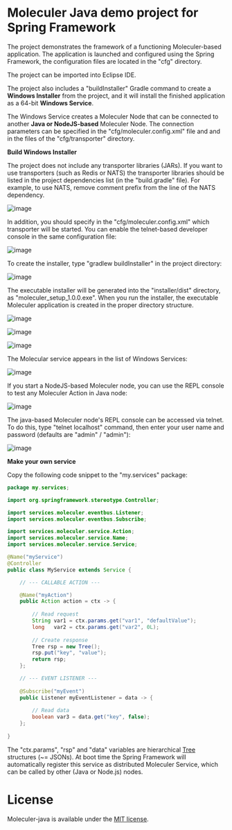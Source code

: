 # Moleculer Java demo project for Spring Framework

The project demonstrates the framework of a functioning Moleculer-based application. The application is launched and configured using the Spring Framework, the configuration files are located in the "cfg" directory.

The project can be imported into Eclipse IDE.

The project also includes a "buildInstaller" Gradle command to create a **Windows Installer** from the project, and it will install the finished application as a 64-bit **Windows Service**.

The Windows Service creates a Moleculer Node that can be connected to another **Java or NodeJS-based** Moleculer Node. The connection parameters can be specified in the "cfg/moleculer.config.xml" file and and in the files of the "cfg/transporter" directory.

**Build Windows Installer**

The project does not include any transporter libraries (JARs). If you want to use transporters (such as Redis or NATS) the transporter libraries should be listed in the project dependencies list (in the "build.gradle" file). For example, to use NATS, remove comment prefix from the line of the NATS dependency.

![image](docs/dependency.png)

In addition, you should specify in the "cfg/moleculer.config.xml" which transporter will be started. You can enable the telnet-based developer console in the same configuration file:

![image](docs/config.png)

To create the installer, type "gradlew buildInstaller" in the project directory:

![image](docs/gradlew.png)

The executable installer will be generated into the "installer/dist" directory, as "moleculer_setup_1.0.0.exe". When you run the installer, the executable Moleculer application is created in the proper directory structure.

![image](docs/installer1.png)

![image](docs/installer2.png)

![image](docs/installer3.png)

The Molecular service appears in the list of Windows Services:

![image](docs/service.png)

If you start a NodeJS-based Moleculer node, you can use the REPL console to test any Moleculer Action in Java node:

![image](docs/getobject.png)

The java-based Moleculer node's REPL console can be accessed via telnet. To do this, type "telnet localhost" command, then enter your user name and password (defaults are "admin" / "admin"):

![image](docs/info.png)

**Make your own service**

Copy the following code snippet to the "my.services" package:

```java
package my.services;

import org.springframework.stereotype.Controller;

import services.moleculer.eventbus.Listener;
import services.moleculer.eventbus.Subscribe;

import services.moleculer.service.Action;
import services.moleculer.service.Name;
import services.moleculer.service.Service;

@Name("myService")
@Controller
public class MyService extends Service {

	// --- CALLABLE ACTION ---

    @Name("myAction")
	public Action action = ctx -> {
	
	    // Read request
	    String var1 = ctx.params.get("var1", "defaultValue");
	    long   var2 = ctx.params.get("var2", 0L);
	
	    // Create response
	    Tree rsp = new Tree();
		rsp.put("key", "value");
		return rsp;
	};

	// --- EVENT LISTENER ---
		
	@Subscribe("myEvent")
	public Listener myEventListener = data -> {
	    
		// Read data
		boolean var3 = data.get("key", false);
	};
	
}
```

The "ctx.params", "rsp" and "data" variables are hierarchical [Tree](https://www.javadoc.io/doc/com.github.berkesa/datatree-core/1.0.9) structures (~= JSONs). At boot time the Spring Framework will automatically register this service as distributed Moleculer Service, which can be called by other (Java or Node.js) nodes.

# License
Moleculer-java is available under the [MIT license](https://tldrlegal.com/license/mit-license).